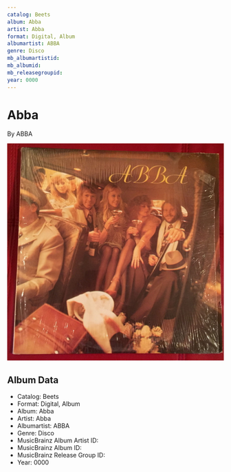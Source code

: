 ```yaml
---
catalog: Beets
album: Abba
artist: Abba
format: Digital, Album
albumartist: ABBA
genre: Disco
mb_albumartistid: 
mb_albumid: 
mb_releasegroupid: 
year: 0000
---
```


# Abba

By ABBA

![](../../assets/beetscovers/Abba-Abba.jpg)

## Album Data

- Catalog: Beets
- Format: Digital, Album
- Album: Abba
- Artist: Abba
- Albumartist: ABBA
- Genre: Disco
- MusicBrainz Album Artist ID: 
- MusicBrainz Album ID: 
- MusicBrainz Release Group ID: 
- Year: 0000

